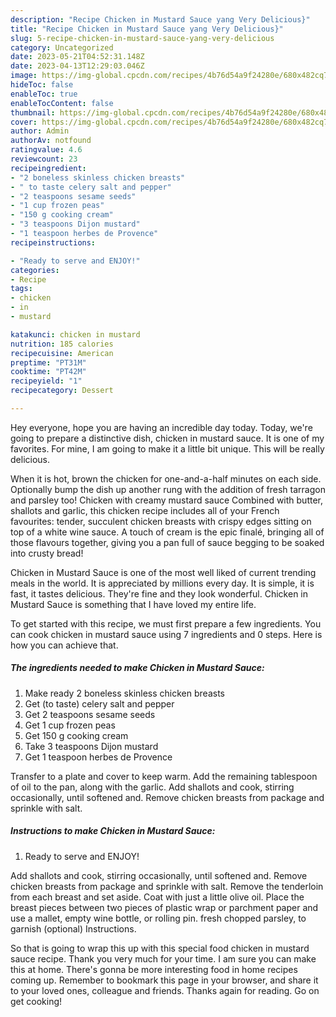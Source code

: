```yaml
---
description: "Recipe Chicken in Mustard Sauce yang Very Delicious}"
title: "Recipe Chicken in Mustard Sauce yang Very Delicious}"
slug: 5-recipe-chicken-in-mustard-sauce-yang-very-delicious
category: Uncategorized
date: 2023-05-21T04:52:31.148Z
date: 2023-04-13T12:29:03.046Z
image: https://img-global.cpcdn.com/recipes/4b76d54a9f24280e/680x482cq70/chicken-in-mustard-sauce-recipe-main-photo.jpg
hideToc: false
enableToc: true
enableTocContent: false
thumbnail: https://img-global.cpcdn.com/recipes/4b76d54a9f24280e/680x482cq70/chicken-in-mustard-sauce-recipe-main-photo.jpg
cover: https://img-global.cpcdn.com/recipes/4b76d54a9f24280e/680x482cq70/chicken-in-mustard-sauce-recipe-main-photo.jpg
author: Admin
authorAv: notfound
ratingvalue: 4.6
reviewcount: 23
recipeingredient:
- "2 boneless skinless chicken breasts"
- " to taste celery salt and pepper"
- "2 teaspoons sesame seeds"
- "1 cup frozen peas"
- "150 g cooking cream"
- "3 teaspoons Dijon mustard"
- "1 teaspoon herbes de Provence"
recipeinstructions:

- "Ready to serve and ENJOY!"
categories:
- Recipe
tags:
- chicken
- in
- mustard

katakunci: chicken in mustard 
nutrition: 185 calories
recipecuisine: American
preptime: "PT31M"
cooktime: "PT42M"
recipeyield: "1"
recipecategory: Dessert

---
```



Hey everyone, hope you are having an incredible day today. Today, we're going to prepare a distinctive dish, chicken in mustard sauce. It is one of my favorites. For mine, I am going to make it a little bit unique. This will be really delicious.

When it is hot, brown the chicken for one-and-a-half minutes on each side. Optionally bump the dish up another rung with the addition of fresh tarragon and parsley too! Chicken with creamy mustard sauce Combined with butter, shallots and garlic, this chicken recipe includes all of your French favourites: tender, succulent chicken breasts with crispy edges sitting on top of a white wine sauce. A touch of cream is the epic finalé, bringing all of those flavours together, giving you a pan full of sauce begging to be soaked into crusty bread!

Chicken in Mustard Sauce is one of the most well liked of current trending meals in the world. It is appreciated by millions every day. It is simple, it is fast, it tastes delicious. They're fine and they look wonderful. Chicken in Mustard Sauce is something that I have loved my entire life.


To get started with this recipe, we must first prepare a few ingredients. You can cook chicken in mustard sauce using 7 ingredients and 0 steps. Here is how you can achieve that.

<!--inarticleads1-->

##### The ingredients needed to make Chicken in Mustard Sauce:

1. Make ready 2 boneless skinless chicken breasts
1. Get  (to taste) celery salt and pepper
1. Get 2 teaspoons sesame seeds
1. Get 1 cup frozen peas
1. Get 150 g cooking cream
1. Take 3 teaspoons Dijon mustard
1. Get 1 teaspoon herbes de Provence


Transfer to a plate and cover to keep warm. Add the remaining tablespoon of oil to the pan, along with the garlic. Add shallots and cook, stirring occasionally, until softened and. Remove chicken breasts from package and sprinkle with salt. 

<!--inarticleads2-->

##### Instructions to make Chicken in Mustard Sauce:


1. Ready to serve and ENJOY!

Add shallots and cook, stirring occasionally, until softened and. Remove chicken breasts from package and sprinkle with salt. Remove the tenderloin from each breast and set aside. Coat with just a little olive oil. Place the breast pieces between two pieces of plastic wrap or parchment paper and use a mallet, empty wine bottle, or rolling pin. fresh chopped parsley, to garnish (optional) Instructions. 

So that is going to wrap this up with this special food chicken in mustard sauce recipe. Thank you very much for your time. I am sure you can make this at home. There's gonna be more interesting food in home recipes coming up. Remember to bookmark this page in your browser, and share it to your loved ones, colleague and friends. Thanks again for reading. Go on get cooking!
